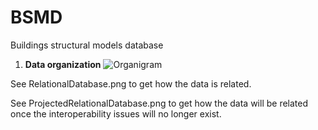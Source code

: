 # BSMD
Buildings structural models database
1.  **Data organization** ![Organigram](https://octodex.github.com/images/yaktocat.png)

See RelationalDatabase.png to get how the data is related.

See ProjectedRelationalDatabase.png to get how the data will be related once the interoperability issues will no longer exist.
